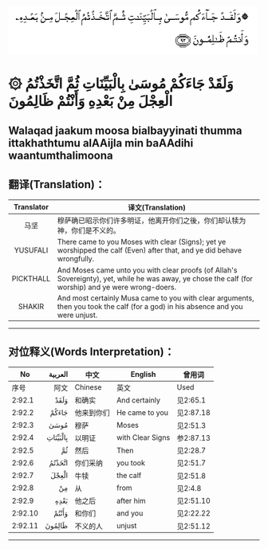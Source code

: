 ![002:092](images/002_092.gif)

#  ۞ وَلَقَدْ جَاءَكُمْ مُوسَىٰ بِالْبَيِّنَاتِ ثُمَّ اتَّخَذْتُمُ الْعِجْلَ مِنْ بَعْدِهِ وَأَنْتُمْ ظَالِمُونَ 

## Walaqad jaakum moosa bialbayyinati thumma ittakhathtumu alAAijla min baAAdihi waantumthalimoona

## 翻译(Translation)：

| Translator | 译文(Translation)                                            |
| :--------: | ------------------------------------------------------------ |
|    马坚    | 穆萨确已昭示你们许多明证，他离开你们之後，你们却认犊为神，你们是不义的。 |
|  YUSUFALI  | There came to you Moses with clear (Signs); yet ye worshipped the calf (Even) after that, and ye did behave wrongfully. |
| PICKTHALL  | And Moses came unto you with clear proofs (of Allah's Sovereignty), yet, while he was away, ye chose the calf (for worship) and ye were wrong-doers. |
|   SHAKIR   | And most certainly Musa came to you with clear arguments, then you took the calf (for a god) in his absence and you were unjust. |

---

## 对位释义(Words Interpretation)：

| No      |  العربية | 中文       | English          | 曾用词    |
| ------- | -------: | ---------- | ---------------- | --------- |
| 序号    |     阿文 | Chinese    | 英文             | Used      |
| 2:92.1  |     وَلَقَدْ | 和确实     | And certainly    | 见2:65.1  |
| 2:92.2  |    جَاءَكُمْ | 他来到你们 | He came to you   | 见2:87.18 |
| 2:92.3  |     مُوسَىٰ | 穆萨       | Moses            | 见2:51.3  |
| 2:92.4  | بِالْبَيِّنَاتِ | 以明证     | with Clear Signs | 参2:87.13 |
| 2:92.5  |       ثُمَّ | 然后       | Then             | 见2:28.7  |
| 2:92.6  |   اتَّخَذْتُمُ | 你们采纳   | you took         | 见2:51.7  |
| 2:92.7  |    الْعِجْلَ | 牛犊       | the calf         | 见2:51.8  |
| 2:92.8  |       مِنْ | 从         | from             | 见2:4.8   |
| 2:92.9  |     بَعْدِهِ | 他之后     | after him        | 见2:51.10 |
| 2:92.10 |    وَأَنْتُمْ | 和你们     | and you          | 见2:22.22 |
| 2:92.11 |   ظَالِمُونَ | 不义的人   | unjust           | 见2:51.12 |

---

